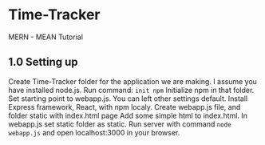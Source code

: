 # Time-Tracker
MERN - MEAN Tutorial

## 1.0 Setting up
Create Time-Tracker folder for the application we are making.
I assume you have installed node.js. 
Run command: `init npm` 
Initialize npm in that folder. Set starting point to webapp.js. You can left other settings default.
Install Express framework, React,  with npm localy.
Create webapp.js file, and folder static with index.html page
Add some simple html to index.html.
In webapp.js set static folder as static.
Run server with command `node webapp.js` and open localhost:3000 in your browser.